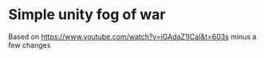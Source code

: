 # Simple unity fog of war

Based on https://www.youtube.com/watch?v=iGAdaZ1ICaI&t=603s minus a few changes
